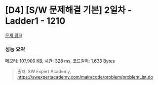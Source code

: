 # [D4] [S/W 문제해결 기본] 2일차 - Ladder1 - 1210 

[문제 링크](https://swexpertacademy.com/main/code/problem/problemDetail.do?contestProbId=AV14ABYKADACFAYh) 

### 성능 요약

메모리: 107,900 KB, 시간: 328 ms, 코드길이: 1,633 Bytes



> 출처: SW Expert Academy, https://swexpertacademy.com/main/code/problem/problemList.do